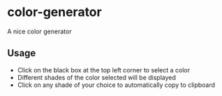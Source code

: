 # color-generator
A nice color generator
## Usage
- Click on the black box at the top left corner to select a color
- Different shades of the color selected will be displayed
- Click on any shade of your choice to automatically copy to clipboard
